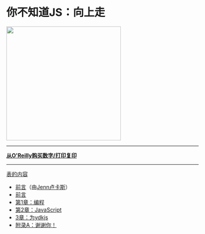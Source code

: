 
# 你不知道JS：向上走

<img src="cover.jpg" width="300">

* * *

**[从O'Reilly购买数字/打印复印](http://shop.oreilly.com/product/0636920039303.do)**

* * *

[表的内容](toc.md)

-   [前言](foreword.md)（由[Jenn卢卡斯](http://jennlukas.com)）
-   [前言](../preface.md)
-   [第1章：编程](ch1.md)
-   [第2章：JavaScript](ch2.md)
-   [3章：为ydkjs](ch3.md)
-   [附录A：谢谢你！](apA.md)
